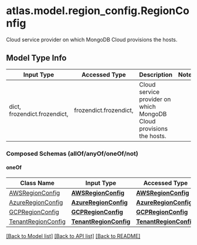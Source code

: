 # atlas.model.region_config.RegionConfig

Cloud service provider on which MongoDB Cloud provisions the hosts.

## Model Type Info
Input Type | Accessed Type | Description | Notes
------------ | ------------- | ------------- | -------------
dict, frozendict.frozendict,  | frozendict.frozendict,  | Cloud service provider on which MongoDB Cloud provisions the hosts. | 

### Composed Schemas (allOf/anyOf/oneOf/not)
#### oneOf
Class Name | Input Type | Accessed Type | Description | Notes
------------- | ------------- | ------------- | ------------- | -------------
[AWSRegionConfig](AWSRegionConfig.md) | [**AWSRegionConfig**](AWSRegionConfig.md) | [**AWSRegionConfig**](AWSRegionConfig.md) |  | 
[AzureRegionConfig](AzureRegionConfig.md) | [**AzureRegionConfig**](AzureRegionConfig.md) | [**AzureRegionConfig**](AzureRegionConfig.md) |  | 
[GCPRegionConfig](GCPRegionConfig.md) | [**GCPRegionConfig**](GCPRegionConfig.md) | [**GCPRegionConfig**](GCPRegionConfig.md) |  | 
[TenantRegionConfig](TenantRegionConfig.md) | [**TenantRegionConfig**](TenantRegionConfig.md) | [**TenantRegionConfig**](TenantRegionConfig.md) |  | 

[[Back to Model list]](../../README.md#documentation-for-models) [[Back to API list]](../../README.md#documentation-for-api-endpoints) [[Back to README]](../../README.md)

